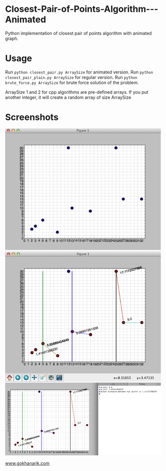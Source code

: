 Closest-Pair-of-Points-Algorithm---Animated
===========================================

Python implementation of closest pair of points algorithm with animated graph.

Usage
=====

 Run `python closest_pair.py ArraySize` for animated version.
 Run `python closest_pair_plain.py ArraySize` for regular version.
 Run `python brute_force.py ArraySize` for brute force solution of the problem.

 ArraySize 1 and 2 for cpp algorithms are pre-defined arrays. 
 If you put another integer, it will create a random array of size ArraySize

Screenshots
===========

![alt tag](cpp1.png)
![alt tag](cpp2.png)
![alt tag](cpp3.png)


www.gokhanarik.com
